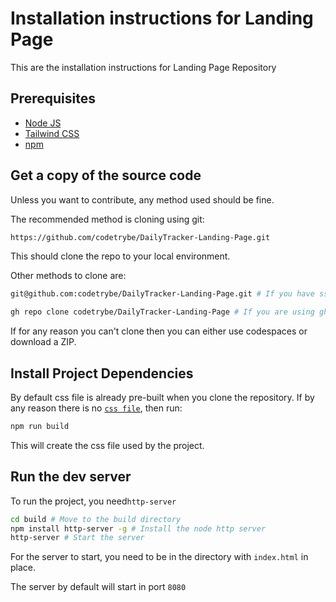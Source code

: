 # Installation instructions for Landing Page

This are the installation instructions for Landing Page Repository

## Prerequisites

- [Node JS](https://nodejs.org/en/download/)
- [Tailwind CSS](https://tailwindcss.com/)
- [npm](https://docs.npmjs.com/downloading-and-installing-node-js-and-npm/)


## Get a copy of the source code

Unless you want to contribute, any method used should be fine.

The recommended method is cloning using git:

```sh
https://github.com/codetrybe/DailyTracker-Landing-Page.git
```

This should clone the repo to your local environment.

Other methods to clone are:

```sh
git@github.com:codetrybe/DailyTracker-Landing-Page.git # If you have ssh configured

gh repo clone codetrybe/DailyTracker-Landing-Page # If you are using gh cli
```

If for any reason you can't clone then you can either use codespaces or download a ZIP.

## Install Project Dependencies

By default css file is already pre-built when you clone the repository.
If by any reason there is no [`css file`](../build/css/style.css), then run:

```sh
npm run build
```

This will create the css file used by the project.

## Run the dev server

To run the project, you need`http-server`

```sh
cd build # Move to the build directory
npm install http-server -g # Install the node http server
http-server # Start the server
```

For the server to start, you need to be in the directory with `index.html` in place.

The server by default will start in port `8080`
